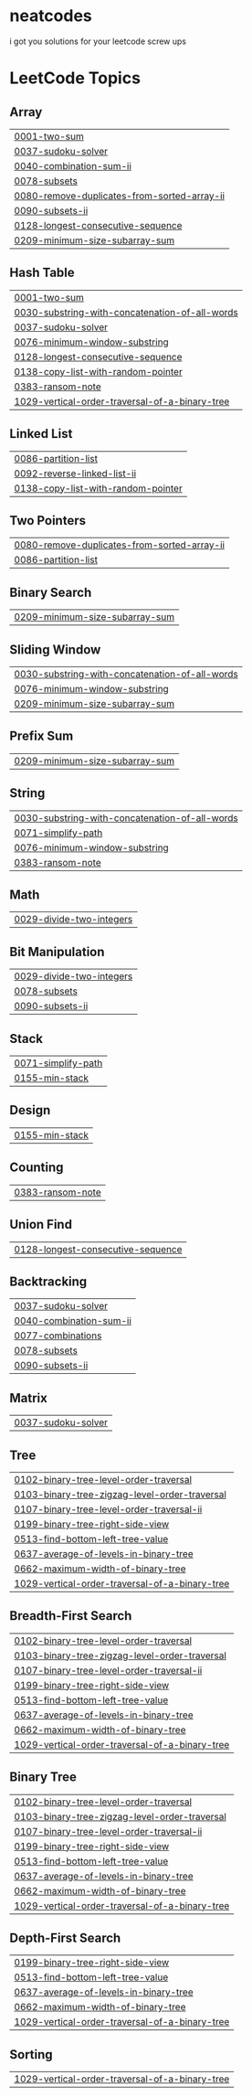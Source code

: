 # neatcodes
i got you solutions for your leetcode screw ups

<!---LeetCode Topics Start-->
# LeetCode Topics
## Array
|  |
| ------- |
| [0001-two-sum](https://github.com/ankush-singh2005/neatcodes/tree/master/0001-two-sum) |
| [0037-sudoku-solver](https://github.com/ankush-singh2005/neatcodes/tree/master/0037-sudoku-solver) |
| [0040-combination-sum-ii](https://github.com/ankush-singh2005/neatcodes/tree/master/0040-combination-sum-ii) |
| [0078-subsets](https://github.com/ankush-singh2005/neatcodes/tree/master/0078-subsets) |
| [0080-remove-duplicates-from-sorted-array-ii](https://github.com/ankush-singh2005/neatcodes/tree/master/0080-remove-duplicates-from-sorted-array-ii) |
| [0090-subsets-ii](https://github.com/ankush-singh2005/neatcodes/tree/master/0090-subsets-ii) |
| [0128-longest-consecutive-sequence](https://github.com/ankush-singh2005/neatcodes/tree/master/0128-longest-consecutive-sequence) |
| [0209-minimum-size-subarray-sum](https://github.com/ankush-singh2005/neatcodes/tree/master/0209-minimum-size-subarray-sum) |
## Hash Table
|  |
| ------- |
| [0001-two-sum](https://github.com/ankush-singh2005/neatcodes/tree/master/0001-two-sum) |
| [0030-substring-with-concatenation-of-all-words](https://github.com/ankush-singh2005/neatcodes/tree/master/0030-substring-with-concatenation-of-all-words) |
| [0037-sudoku-solver](https://github.com/ankush-singh2005/neatcodes/tree/master/0037-sudoku-solver) |
| [0076-minimum-window-substring](https://github.com/ankush-singh2005/neatcodes/tree/master/0076-minimum-window-substring) |
| [0128-longest-consecutive-sequence](https://github.com/ankush-singh2005/neatcodes/tree/master/0128-longest-consecutive-sequence) |
| [0138-copy-list-with-random-pointer](https://github.com/ankush-singh2005/neatcodes/tree/master/0138-copy-list-with-random-pointer) |
| [0383-ransom-note](https://github.com/ankush-singh2005/neatcodes/tree/master/0383-ransom-note) |
| [1029-vertical-order-traversal-of-a-binary-tree](https://github.com/ankush-singh2005/neatcodes/tree/master/1029-vertical-order-traversal-of-a-binary-tree) |
## Linked List
|  |
| ------- |
| [0086-partition-list](https://github.com/ankush-singh2005/neatcodes/tree/master/0086-partition-list) |
| [0092-reverse-linked-list-ii](https://github.com/ankush-singh2005/neatcodes/tree/master/0092-reverse-linked-list-ii) |
| [0138-copy-list-with-random-pointer](https://github.com/ankush-singh2005/neatcodes/tree/master/0138-copy-list-with-random-pointer) |
## Two Pointers
|  |
| ------- |
| [0080-remove-duplicates-from-sorted-array-ii](https://github.com/ankush-singh2005/neatcodes/tree/master/0080-remove-duplicates-from-sorted-array-ii) |
| [0086-partition-list](https://github.com/ankush-singh2005/neatcodes/tree/master/0086-partition-list) |
## Binary Search
|  |
| ------- |
| [0209-minimum-size-subarray-sum](https://github.com/ankush-singh2005/neatcodes/tree/master/0209-minimum-size-subarray-sum) |
## Sliding Window
|  |
| ------- |
| [0030-substring-with-concatenation-of-all-words](https://github.com/ankush-singh2005/neatcodes/tree/master/0030-substring-with-concatenation-of-all-words) |
| [0076-minimum-window-substring](https://github.com/ankush-singh2005/neatcodes/tree/master/0076-minimum-window-substring) |
| [0209-minimum-size-subarray-sum](https://github.com/ankush-singh2005/neatcodes/tree/master/0209-minimum-size-subarray-sum) |
## Prefix Sum
|  |
| ------- |
| [0209-minimum-size-subarray-sum](https://github.com/ankush-singh2005/neatcodes/tree/master/0209-minimum-size-subarray-sum) |
## String
|  |
| ------- |
| [0030-substring-with-concatenation-of-all-words](https://github.com/ankush-singh2005/neatcodes/tree/master/0030-substring-with-concatenation-of-all-words) |
| [0071-simplify-path](https://github.com/ankush-singh2005/neatcodes/tree/master/0071-simplify-path) |
| [0076-minimum-window-substring](https://github.com/ankush-singh2005/neatcodes/tree/master/0076-minimum-window-substring) |
| [0383-ransom-note](https://github.com/ankush-singh2005/neatcodes/tree/master/0383-ransom-note) |
## Math
|  |
| ------- |
| [0029-divide-two-integers](https://github.com/ankush-singh2005/neatcodes/tree/master/0029-divide-two-integers) |
## Bit Manipulation
|  |
| ------- |
| [0029-divide-two-integers](https://github.com/ankush-singh2005/neatcodes/tree/master/0029-divide-two-integers) |
| [0078-subsets](https://github.com/ankush-singh2005/neatcodes/tree/master/0078-subsets) |
| [0090-subsets-ii](https://github.com/ankush-singh2005/neatcodes/tree/master/0090-subsets-ii) |
## Stack
|  |
| ------- |
| [0071-simplify-path](https://github.com/ankush-singh2005/neatcodes/tree/master/0071-simplify-path) |
| [0155-min-stack](https://github.com/ankush-singh2005/neatcodes/tree/master/0155-min-stack) |
## Design
|  |
| ------- |
| [0155-min-stack](https://github.com/ankush-singh2005/neatcodes/tree/master/0155-min-stack) |
## Counting
|  |
| ------- |
| [0383-ransom-note](https://github.com/ankush-singh2005/neatcodes/tree/master/0383-ransom-note) |
## Union Find
|  |
| ------- |
| [0128-longest-consecutive-sequence](https://github.com/ankush-singh2005/neatcodes/tree/master/0128-longest-consecutive-sequence) |
## Backtracking
|  |
| ------- |
| [0037-sudoku-solver](https://github.com/ankush-singh2005/neatcodes/tree/master/0037-sudoku-solver) |
| [0040-combination-sum-ii](https://github.com/ankush-singh2005/neatcodes/tree/master/0040-combination-sum-ii) |
| [0077-combinations](https://github.com/ankush-singh2005/neatcodes/tree/master/0077-combinations) |
| [0078-subsets](https://github.com/ankush-singh2005/neatcodes/tree/master/0078-subsets) |
| [0090-subsets-ii](https://github.com/ankush-singh2005/neatcodes/tree/master/0090-subsets-ii) |
## Matrix
|  |
| ------- |
| [0037-sudoku-solver](https://github.com/ankush-singh2005/neatcodes/tree/master/0037-sudoku-solver) |
## Tree
|  |
| ------- |
| [0102-binary-tree-level-order-traversal](https://github.com/ankush-singh2005/neatcodes/tree/master/0102-binary-tree-level-order-traversal) |
| [0103-binary-tree-zigzag-level-order-traversal](https://github.com/ankush-singh2005/neatcodes/tree/master/0103-binary-tree-zigzag-level-order-traversal) |
| [0107-binary-tree-level-order-traversal-ii](https://github.com/ankush-singh2005/neatcodes/tree/master/0107-binary-tree-level-order-traversal-ii) |
| [0199-binary-tree-right-side-view](https://github.com/ankush-singh2005/neatcodes/tree/master/0199-binary-tree-right-side-view) |
| [0513-find-bottom-left-tree-value](https://github.com/ankush-singh2005/neatcodes/tree/master/0513-find-bottom-left-tree-value) |
| [0637-average-of-levels-in-binary-tree](https://github.com/ankush-singh2005/neatcodes/tree/master/0637-average-of-levels-in-binary-tree) |
| [0662-maximum-width-of-binary-tree](https://github.com/ankush-singh2005/neatcodes/tree/master/0662-maximum-width-of-binary-tree) |
| [1029-vertical-order-traversal-of-a-binary-tree](https://github.com/ankush-singh2005/neatcodes/tree/master/1029-vertical-order-traversal-of-a-binary-tree) |
## Breadth-First Search
|  |
| ------- |
| [0102-binary-tree-level-order-traversal](https://github.com/ankush-singh2005/neatcodes/tree/master/0102-binary-tree-level-order-traversal) |
| [0103-binary-tree-zigzag-level-order-traversal](https://github.com/ankush-singh2005/neatcodes/tree/master/0103-binary-tree-zigzag-level-order-traversal) |
| [0107-binary-tree-level-order-traversal-ii](https://github.com/ankush-singh2005/neatcodes/tree/master/0107-binary-tree-level-order-traversal-ii) |
| [0199-binary-tree-right-side-view](https://github.com/ankush-singh2005/neatcodes/tree/master/0199-binary-tree-right-side-view) |
| [0513-find-bottom-left-tree-value](https://github.com/ankush-singh2005/neatcodes/tree/master/0513-find-bottom-left-tree-value) |
| [0637-average-of-levels-in-binary-tree](https://github.com/ankush-singh2005/neatcodes/tree/master/0637-average-of-levels-in-binary-tree) |
| [0662-maximum-width-of-binary-tree](https://github.com/ankush-singh2005/neatcodes/tree/master/0662-maximum-width-of-binary-tree) |
| [1029-vertical-order-traversal-of-a-binary-tree](https://github.com/ankush-singh2005/neatcodes/tree/master/1029-vertical-order-traversal-of-a-binary-tree) |
## Binary Tree
|  |
| ------- |
| [0102-binary-tree-level-order-traversal](https://github.com/ankush-singh2005/neatcodes/tree/master/0102-binary-tree-level-order-traversal) |
| [0103-binary-tree-zigzag-level-order-traversal](https://github.com/ankush-singh2005/neatcodes/tree/master/0103-binary-tree-zigzag-level-order-traversal) |
| [0107-binary-tree-level-order-traversal-ii](https://github.com/ankush-singh2005/neatcodes/tree/master/0107-binary-tree-level-order-traversal-ii) |
| [0199-binary-tree-right-side-view](https://github.com/ankush-singh2005/neatcodes/tree/master/0199-binary-tree-right-side-view) |
| [0513-find-bottom-left-tree-value](https://github.com/ankush-singh2005/neatcodes/tree/master/0513-find-bottom-left-tree-value) |
| [0637-average-of-levels-in-binary-tree](https://github.com/ankush-singh2005/neatcodes/tree/master/0637-average-of-levels-in-binary-tree) |
| [0662-maximum-width-of-binary-tree](https://github.com/ankush-singh2005/neatcodes/tree/master/0662-maximum-width-of-binary-tree) |
| [1029-vertical-order-traversal-of-a-binary-tree](https://github.com/ankush-singh2005/neatcodes/tree/master/1029-vertical-order-traversal-of-a-binary-tree) |
## Depth-First Search
|  |
| ------- |
| [0199-binary-tree-right-side-view](https://github.com/ankush-singh2005/neatcodes/tree/master/0199-binary-tree-right-side-view) |
| [0513-find-bottom-left-tree-value](https://github.com/ankush-singh2005/neatcodes/tree/master/0513-find-bottom-left-tree-value) |
| [0637-average-of-levels-in-binary-tree](https://github.com/ankush-singh2005/neatcodes/tree/master/0637-average-of-levels-in-binary-tree) |
| [0662-maximum-width-of-binary-tree](https://github.com/ankush-singh2005/neatcodes/tree/master/0662-maximum-width-of-binary-tree) |
| [1029-vertical-order-traversal-of-a-binary-tree](https://github.com/ankush-singh2005/neatcodes/tree/master/1029-vertical-order-traversal-of-a-binary-tree) |
## Sorting
|  |
| ------- |
| [1029-vertical-order-traversal-of-a-binary-tree](https://github.com/ankush-singh2005/neatcodes/tree/master/1029-vertical-order-traversal-of-a-binary-tree) |
<!---LeetCode Topics End-->